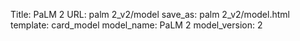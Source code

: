 Title: PaLM 2
URL: palm 2_v2/model
save_as: palm 2_v2/model.html
template: card_model
model_name: PaLM 2
model_version: 2

